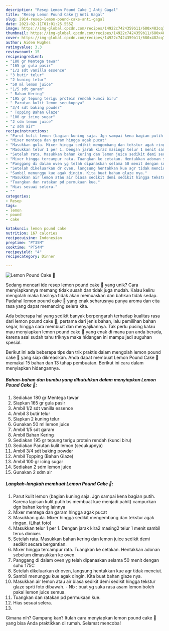```yaml
---
description: "Resep Lemon Pound Cake 🍋 Anti Gagal"
title: "Resep Lemon Pound Cake 🍋 Anti Gagal"
slug: 2914-resep-lemon-pound-cake-anti-gagal
date: 2021-02-11T01:01:25.555Z
image: https://img-global.cpcdn.com/recipes/14922c7424359b11/680x482cq70/lemon-pound-cake-🍋-foto-resep-utama.jpg
thumbnail: https://img-global.cpcdn.com/recipes/14922c7424359b11/680x482cq70/lemon-pound-cake-🍋-foto-resep-utama.jpg
cover: https://img-global.cpcdn.com/recipes/14922c7424359b11/680x482cq70/lemon-pound-cake-🍋-foto-resep-utama.jpg
author: Aiden Hughes
ratingvalue: 3.3
reviewcount: 15
recipeingredient:
- "180 gr Mentega tawar"
- "165 gr gula pasir"
- "1/2 sdt vanilla essence"
- "3 butir telur"
- "2 kuning telur"
- "50 ml lemon juice"
- "1/5 sdt garam"
- " Bahan Kering"
- "195 gr tepung terigu protein rendah kunci biru"
- " Parutan kulit lemon secukupnya"
- "3/4 sdt baking powder"
- " Topping Bahan Glaze"
- "100 gr icing sugar"
- "2 sdm lemon juice"
- "2 sdm air"
recipeinstructions:
- "Parut kulit lemon (bagian kuning saja. Jgn sampai kena bagian putih. Karena lapisan kulit putih bs membuat kue menjadi pahit) campurkan dgn bahan kering lainnya"
- "Mixer mentega dan garam hingga agak pucat"
- "Masukkan gula. Mixer hingga sedikit mengembang dan tekstur agak ringan. (Lihat foto)"
- "Masukkan telur 1 per 1. Dengan jarak kira2 masing2 telur 1 menit sambil terus dimixer."
- "Setelah rata. Masukkan bahan kering dan lemon juice sedikit demi sedikit secara bergantian."
- "Mixer hingga tercampur rata. Tuangkan ke cetakan. Hentakkan adonan sebelum dimasukkan ke oven."
- "Panggang di dalam oven yg telah dipanaskan selama 50 menit dengan suhu 175C"
- "Setelah dikeluarkan dr oven, langsung hentakkan kue agr tidak menciut."
- "Sambil menunggu kue agak dingin. Kita buat bahan glaze nya."
- "Masukkan air lemon atau air biasa sedikit demi sedikit hingga tekstur glaze sprti foto dibawah. Nb : buat yg suka rasa asam lemon boleh pakai lemon juice semua."
- "Tuangkan dan ratakan pd permukaan kue."
- "Hias sesuai selera."
- ""
categories:
- Resep
tags:
- lemon
- pound
- cake

katakunci: lemon pound cake 
nutrition: 167 calories
recipecuisine: Indonesian
preptime: "PT35M"
cooktime: "PT54M"
recipeyield: "4"
recipecategory: Dinner

---
```



![Lemon Pound Cake 🍋](https://img-global.cpcdn.com/recipes/14922c7424359b11/680x482cq70/lemon-pound-cake-🍋-foto-resep-utama.jpg)

Sedang mencari ide resep lemon pound cake 🍋 yang unik? Cara menyiapkannya memang tidak susah dan tidak juga mudah. Kalau keliru mengolah maka hasilnya tidak akan memuaskan dan bahkan tidak sedap. Padahal lemon pound cake 🍋 yang enak seharusnya punya aroma dan cita rasa yang dapat memancing selera kita.

Ada beberapa hal yang sedikit banyak berpengaruh terhadap kualitas rasa dari lemon pound cake 🍋, pertama dari jenis bahan, lalu pemilihan bahan segar, hingga cara membuat dan menyajikannya. Tak perlu pusing kalau mau menyiapkan lemon pound cake 🍋 yang enak di mana pun anda berada, karena asal sudah tahu triknya maka hidangan ini mampu jadi suguhan spesial.




Berikut ini ada beberapa tips dan trik praktis dalam mengolah lemon pound cake 🍋 yang siap dikreasikan. Anda dapat membuat Lemon Pound Cake 🍋 memakai 15 bahan dan 13 tahap pembuatan. Berikut ini cara dalam menyiapkan hidangannya.

<!--inarticleads1-->

##### Bahan-bahan dan bumbu yang dibutuhkan dalam menyiapkan Lemon Pound Cake 🍋:

1. Sediakan 180 gr Mentega tawar
1. Siapkan 165 gr gula pasir
1. Ambil 1/2 sdt vanilla essence
1. Ambil 3 butir telur
1. Siapkan 2 kuning telur
1. Gunakan 50 ml lemon juice
1. Ambil 1/5 sdt garam
1. Ambil  Bahan Kering
1. Sediakan 195 gr tepung terigu protein rendah (kunci biru)
1. Sediakan  Parutan kulit lemon (secukupnya)
1. Ambil 3/4 sdt baking powder
1. Ambil  Topping (Bahan Glaze)
1. Ambil 100 gr icing sugar
1. Sediakan 2 sdm lemon juice
1. Gunakan 2 sdm air




<!--inarticleads2-->

##### Langkah-langkah membuat Lemon Pound Cake 🍋:

1. Parut kulit lemon (bagian kuning saja. Jgn sampai kena bagian putih. Karena lapisan kulit putih bs membuat kue menjadi pahit) campurkan dgn bahan kering lainnya
1. Mixer mentega dan garam hingga agak pucat
1. Masukkan gula. Mixer hingga sedikit mengembang dan tekstur agak ringan. (Lihat foto)
1. Masukkan telur 1 per 1. Dengan jarak kira2 masing2 telur 1 menit sambil terus dimixer.
1. Setelah rata. Masukkan bahan kering dan lemon juice sedikit demi sedikit secara bergantian.
1. Mixer hingga tercampur rata. Tuangkan ke cetakan. Hentakkan adonan sebelum dimasukkan ke oven.
1. Panggang di dalam oven yg telah dipanaskan selama 50 menit dengan suhu 175C
1. Setelah dikeluarkan dr oven, langsung hentakkan kue agr tidak menciut.
1. Sambil menunggu kue agak dingin. Kita buat bahan glaze nya.
1. Masukkan air lemon atau air biasa sedikit demi sedikit hingga tekstur glaze sprti foto dibawah. - Nb : buat yg suka rasa asam lemon boleh pakai lemon juice semua.
1. Tuangkan dan ratakan pd permukaan kue.
1. Hias sesuai selera.
1. 




Gimana nih? Gampang kan? Itulah cara menyiapkan lemon pound cake 🍋 yang bisa Anda praktikkan di rumah. Selamat mencoba!
